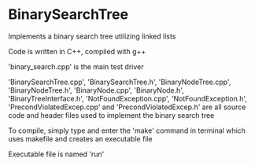 # BinarySearchTree
Implements a binary search tree utilizing linked lists

Code is written in C++, compiled with g++

'binary_search.cpp' is the main test driver

'BinarySearchTree.cpp', 'BinarySearchTree.h', 'BinaryNodeTree.cpp', 'BinaryNodeTree.h', 'BinaryNode.cpp', 'BinaryNode.h', 
'BinaryTreeInterface.h', 'NotFoundException.cpp', 'NotFoundException.h', 'PrecondViolatedExcep.cpp' and 'PrecondViolatedExcep.h'
are all source code and header files used to implement the binary search tree

To compile, simply type and enter the 'make' command in terminal which uses makefile and creates an executable file

Executable file is named 'run'
